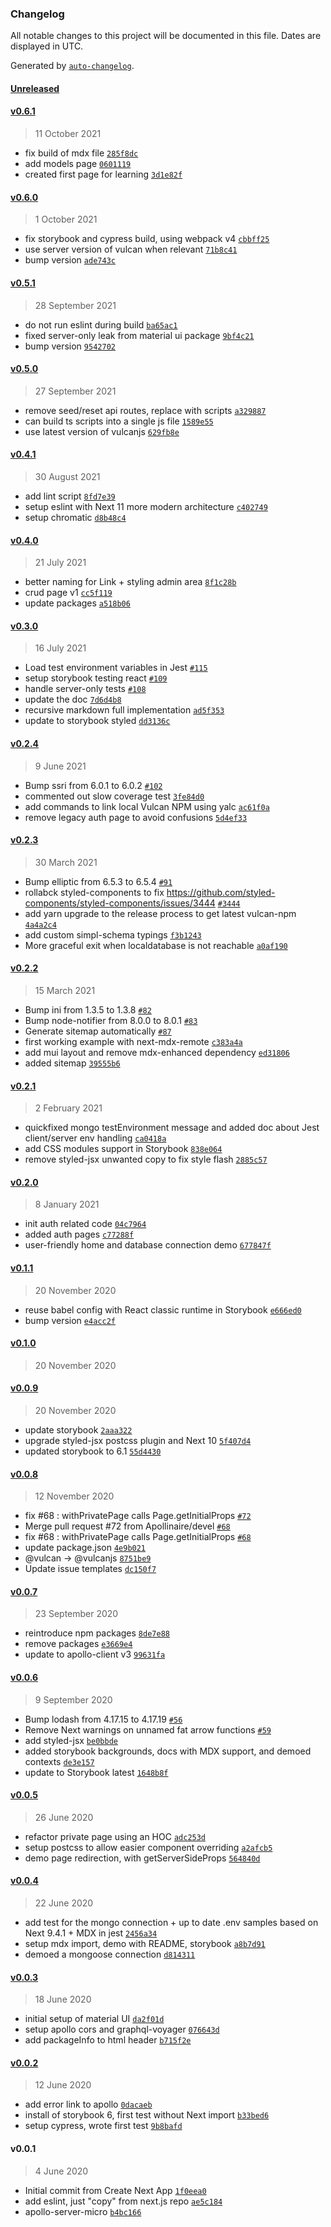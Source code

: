 ### Changelog

All notable changes to this project will be documented in this file. Dates are displayed in UTC.

Generated by [`auto-changelog`](https://github.com/CookPete/auto-changelog).

#### [Unreleased](https://github.com/VulcanJS/vulcan-next/compare/v0.6.1...HEAD)

#### [v0.6.1](https://github.com/VulcanJS/vulcan-next/compare/v0.6.0...v0.6.1)

> 11 October 2021

- fix build of mdx file [`285f8dc`](https://github.com/VulcanJS/vulcan-next/commit/285f8dc820ddf7c97209e951276fae747cd90dfa)
- add models page [`0601119`](https://github.com/VulcanJS/vulcan-next/commit/0601119688626680d0db85092be9a4359166489b)
- created first page for learning [`3d1e82f`](https://github.com/VulcanJS/vulcan-next/commit/3d1e82f2a804c8b8f054bc66d887da78436046b2)

#### [v0.6.0](https://github.com/VulcanJS/vulcan-next/compare/v0.5.1...v0.6.0)

> 1 October 2021

- fix storybook and cypress build, using webpack v4 [`cbbff25`](https://github.com/VulcanJS/vulcan-next/commit/cbbff250997ad6d011d9b90800ae725f0b9cbd29)
- use server version of vulcan when relevant [`71b8c41`](https://github.com/VulcanJS/vulcan-next/commit/71b8c414221393e83fea783aafb5db853ce86965)
- bump version [`ade743c`](https://github.com/VulcanJS/vulcan-next/commit/ade743c68a5b2ca2fa223afefb8726bd1bd7f67b)

#### [v0.5.1](https://github.com/VulcanJS/vulcan-next/compare/v0.5.0...v0.5.1)

> 28 September 2021

- do not run eslint during build [`ba65ac1`](https://github.com/VulcanJS/vulcan-next/commit/ba65ac19e1acd4720e874f90e2202e0321e0884e)
- fixed server-only leak from material ui package [`9bf4c21`](https://github.com/VulcanJS/vulcan-next/commit/9bf4c2135563a596cfc022b1ede35ecb3860947e)
- bump version [`9542702`](https://github.com/VulcanJS/vulcan-next/commit/954270290f09ec5d6983b91bd0719cd0750c7aa4)

#### [v0.5.0](https://github.com/VulcanJS/vulcan-next/compare/v0.4.1...v0.5.0)

> 27 September 2021

- remove seed/reset api routes, replace with scripts [`a329887`](https://github.com/VulcanJS/vulcan-next/commit/a329887e6a38a7eeceb60b267f49bf6678eafce0)
- can build ts scripts into a single js file [`1589e55`](https://github.com/VulcanJS/vulcan-next/commit/1589e55fc54cd9062e7af57bc7954b864c3d8d59)
- use latest version of vulcanjs [`629fb8e`](https://github.com/VulcanJS/vulcan-next/commit/629fb8e7a2d202db04faac9e995b7d5ac63b7dc1)

#### [v0.4.1](https://github.com/VulcanJS/vulcan-next/compare/v0.4.0...v0.4.1)

> 30 August 2021

- add lint script [`8fd7e39`](https://github.com/VulcanJS/vulcan-next/commit/8fd7e39ecf6ceb60fb6d10bf975e42bde962084d)
- setup eslint with Next 11 more modern architecture [`c402749`](https://github.com/VulcanJS/vulcan-next/commit/c4027495586473377057322b936f74d3bc668e19)
- setup chromatic [`d8b48c4`](https://github.com/VulcanJS/vulcan-next/commit/d8b48c45b862879daeec6fca114f87ebcb96de74)

#### [v0.4.0](https://github.com/VulcanJS/vulcan-next/compare/v0.3.0...v0.4.0)

> 21 July 2021

- better naming for Link + styling admin area [`8f1c28b`](https://github.com/VulcanJS/vulcan-next/commit/8f1c28b3ffd789da8c2ca69f281c6bcab6c1e575)
- crud page v1 [`cc5f119`](https://github.com/VulcanJS/vulcan-next/commit/cc5f119970852f24145afc54ae37f088ee0e8d59)
- update packages [`a518b06`](https://github.com/VulcanJS/vulcan-next/commit/a518b064fa0c44e93621ebfc3901dd620884e670)

#### [v0.3.0](https://github.com/VulcanJS/vulcan-next/compare/v0.2.4...v0.3.0)

> 16 July 2021

- Load test environment variables in Jest [`#115`](https://github.com/VulcanJS/vulcan-next/pull/115)
- setup storybook testing react [`#109`](https://github.com/VulcanJS/vulcan-next/pull/109)
- handle server-only tests [`#108`](https://github.com/VulcanJS/vulcan-next/pull/108)
- update the doc [`7d6d4b8`](https://github.com/VulcanJS/vulcan-next/commit/7d6d4b8194a3e20a7815e2005edf7e797374265b)
- recursive markdown full implementation [`ad5f353`](https://github.com/VulcanJS/vulcan-next/commit/ad5f3536a85f3512ffc7adaf4291d733bc9a9e19)
- update to storybook styled [`dd3136c`](https://github.com/VulcanJS/vulcan-next/commit/dd3136c6f36a4e18dbbf9d0ceffa114525793aa7)

#### [v0.2.4](https://github.com/VulcanJS/vulcan-next/compare/v0.2.3...v0.2.4)

> 9 June 2021

- Bump ssri from 6.0.1 to 6.0.2 [`#102`](https://github.com/VulcanJS/vulcan-next/pull/102)
- commented out slow coverage test [`3fe84d0`](https://github.com/VulcanJS/vulcan-next/commit/3fe84d01bfc1bd259437ec16f29d645c10eb3817)
- add commands to link local Vulcan NPM using yalc [`ac61f0a`](https://github.com/VulcanJS/vulcan-next/commit/ac61f0aea25c7df2d006cbf31ffb343941b1616a)
- remove legacy auth page to avoid confusions [`5d4ef33`](https://github.com/VulcanJS/vulcan-next/commit/5d4ef333558de7d642622c94de8babd39cbee79e)

#### [v0.2.3](https://github.com/VulcanJS/vulcan-next/compare/v0.2.2...v0.2.3)

> 30 March 2021

- Bump elliptic from 6.5.3 to 6.5.4 [`#91`](https://github.com/VulcanJS/vulcan-next/pull/91)
- rollabck styled-components to fix https://github.com/styled-components/styled-components/issues/3444 [`#3444`](https://github.com/styled-components/styled-components/issues/3444)
- add yarn upgrade to the release process to get latest vulcan-npm [`4a4a2c4`](https://github.com/VulcanJS/vulcan-next/commit/4a4a2c4ac7e20e57b4e4324514c2284e64fbc231)
- add custom simpl-schema typings [`f3b1243`](https://github.com/VulcanJS/vulcan-next/commit/f3b1243ed4fb383febdcbb1abb45e3bc5b588c00)
- More graceful exit when localdatabase is not reachable [`a0af190`](https://github.com/VulcanJS/vulcan-next/commit/a0af190a5f09095b560893634bed7edc3c33c0f3)

#### [v0.2.2](https://github.com/VulcanJS/vulcan-next/compare/v0.2.1...v0.2.2)

> 15 March 2021

- Bump ini from 1.3.5 to 1.3.8 [`#82`](https://github.com/VulcanJS/vulcan-next/pull/82)
- Bump node-notifier from 8.0.0 to 8.0.1 [`#83`](https://github.com/VulcanJS/vulcan-next/pull/83)
- Generate sitemap automatically [`#87`](https://github.com/VulcanJS/vulcan-next/pull/87)
- first working example with next-mdx-remote [`c383a4a`](https://github.com/VulcanJS/vulcan-next/commit/c383a4a461c262824ea579001c7e972117f99594)
- add mui layout and remove mdx-enhanced dependency [`ed31806`](https://github.com/VulcanJS/vulcan-next/commit/ed31806b74783dee9b4fd1ecfc8562da6d2c33a6)
- added sitemap [`39555b6`](https://github.com/VulcanJS/vulcan-next/commit/39555b66c2f8607c6c84004a03273aab9f3ec954)

#### [v0.2.1](https://github.com/VulcanJS/vulcan-next/compare/v0.2.0...v0.2.1)

> 2 February 2021

- quickfixed mongo testEnvironment message and added doc about Jest client/server env handling [`ca0418a`](https://github.com/VulcanJS/vulcan-next/commit/ca0418a35211bd6db3e6ea798c9828cfbc9ae5d5)
- add CSS modules support in Storybook [`838e064`](https://github.com/VulcanJS/vulcan-next/commit/838e06416380f19c00f300cbb1b6dfe43ed9bef7)
- remove styled-jsx unwanted copy to fix style flash [`2885c57`](https://github.com/VulcanJS/vulcan-next/commit/2885c579d77ce3a0926d0551defa510be944f680)

#### [v0.2.0](https://github.com/VulcanJS/vulcan-next/compare/v0.1.1...v0.2.0)

> 8 January 2021

- init auth related code [`04c7964`](https://github.com/VulcanJS/vulcan-next/commit/04c796497ad67fc809fb65ea47b87522f6a9d454)
- added auth pages [`c77288f`](https://github.com/VulcanJS/vulcan-next/commit/c77288f55db857245c1d09e704f664c30ba349b8)
- user-friendly home and database connection demo [`677847f`](https://github.com/VulcanJS/vulcan-next/commit/677847ffc122bc4189d2b41ec0b9a80a43283521)

#### [v0.1.1](https://github.com/VulcanJS/vulcan-next/compare/v0.1.0...v0.1.1)

> 20 November 2020

- reuse babel config with React classic runtime in Storybook [`e666ed0`](https://github.com/VulcanJS/vulcan-next/commit/e666ed00e9f8f4cc1f2b008f12aa30cbec7a534b)
- bump version [`e4acc2f`](https://github.com/VulcanJS/vulcan-next/commit/e4acc2f94c6d5f461949b66deeed79279331111f)

#### [v0.1.0](https://github.com/VulcanJS/vulcan-next/compare/v0.0.9...v0.1.0)

> 20 November 2020

#### [v0.0.9](https://github.com/VulcanJS/vulcan-next/compare/v0.0.8...v0.0.9)

> 20 November 2020

- update storybook [`2aaa322`](https://github.com/VulcanJS/vulcan-next/commit/2aaa32243a0af89950ec87733d390e2913e793ee)
- upgrade styled-jsx postcss plugin and Next 10 [`5f407d4`](https://github.com/VulcanJS/vulcan-next/commit/5f407d4ceac6d0859a6a2ec581bd277478639773)
- updated storybook to 6.1 [`55d4430`](https://github.com/VulcanJS/vulcan-next/commit/55d4430ec20f81fccd51c589d746826e1409c1b7)

#### [v0.0.8](https://github.com/VulcanJS/vulcan-next/compare/v0.0.7...v0.0.8)

> 12 November 2020

- fix #68 : withPrivatePage calls Page.getInitialProps [`#72`](https://github.com/VulcanJS/vulcan-next/pull/72)
- Merge pull request #72 from Apollinaire/devel [`#68`](https://github.com/VulcanJS/vulcan-next/issues/68)
- fix #68 : withPrivatePage calls Page.getInitialProps [`#68`](https://github.com/VulcanJS/vulcan-next/issues/68)
- update package.json [`4e9b021`](https://github.com/VulcanJS/vulcan-next/commit/4e9b0216195d4765964e9b67740f8ef6eef201fc)
- @vulcan -&gt; @vulcanjs [`8751be9`](https://github.com/VulcanJS/vulcan-next/commit/8751be967076916fc8eda1f1d55de26953d6f76a)
- Update issue templates [`dc150f7`](https://github.com/VulcanJS/vulcan-next/commit/dc150f7434aa7da5b4fe40c32c846708fc654eb0)

#### [v0.0.7](https://github.com/VulcanJS/vulcan-next/compare/v0.0.6...v0.0.7)

> 23 September 2020

- reintroduce npm packages [`8de7e88`](https://github.com/VulcanJS/vulcan-next/commit/8de7e88bd9adccde63a8f273e89db78a1b0c7cd6)
- remove packages [`e3669e4`](https://github.com/VulcanJS/vulcan-next/commit/e3669e4cd56b38a376441f67d79ca7784df060bc)
- update to apollo-client v3 [`99631fa`](https://github.com/VulcanJS/vulcan-next/commit/99631fa3b7c4de2e94aedaf76d64bce200c613d1)

#### [v0.0.6](https://github.com/VulcanJS/vulcan-next/compare/v0.0.5...v0.0.6)

> 9 September 2020

- Bump lodash from 4.17.15 to 4.17.19 [`#56`](https://github.com/VulcanJS/vulcan-next/pull/56)
- Remove Next warnings on unnamed fat arrow functions [`#59`](https://github.com/VulcanJS/vulcan-next/pull/59)
- add styled-jsx [`be0bbde`](https://github.com/VulcanJS/vulcan-next/commit/be0bbde9a9beb40a2010ecaf9357252cfe2362a2)
- added storybook backgrounds, docs with MDX support, and demoed contexts [`de3e157`](https://github.com/VulcanJS/vulcan-next/commit/de3e1574376e0d4f2747b276a14bc090a871fbee)
- update to Storybook latest [`1648b8f`](https://github.com/VulcanJS/vulcan-next/commit/1648b8f9fd3ed86d6c9d8f60a3996e46c10c4034)

#### [v0.0.5](https://github.com/VulcanJS/vulcan-next/compare/v0.0.4...v0.0.5)

> 26 June 2020

- refactor private page using an HOC [`adc253d`](https://github.com/VulcanJS/vulcan-next/commit/adc253d21e6f98cdf696af5c14d4ca1eb00a19fb)
- setup postcss to allow easier component overriding [`a2afcb5`](https://github.com/VulcanJS/vulcan-next/commit/a2afcb5c827987eb94f3c1e24bbeb87e1eea954f)
- demo page redirection, with getServerSideProps [`564840d`](https://github.com/VulcanJS/vulcan-next/commit/564840dc8dfaa2cb6063c8d62600cc106970b52e)

#### [v0.0.4](https://github.com/VulcanJS/vulcan-next/compare/v0.0.3...v0.0.4)

> 22 June 2020

- add test for the mongo connection + up to date .env samples based on Next 9.4.1 + MDX in jest [`2456a34`](https://github.com/VulcanJS/vulcan-next/commit/2456a34bea8eac67332f302e0c41fb7c1758f0e7)
- setup mdx import, demo with README, storybook [`a8b7d91`](https://github.com/VulcanJS/vulcan-next/commit/a8b7d9117ba4a4c6d8285962228b78cadbffc842)
- demoed a mongoose connection [`d814311`](https://github.com/VulcanJS/vulcan-next/commit/d81431190376b480ed9b6210d1cd97012d9bc6b9)

#### [v0.0.3](https://github.com/VulcanJS/vulcan-next/compare/v0.0.2...v0.0.3)

> 18 June 2020

- initial setup of material UI [`da2f01d`](https://github.com/VulcanJS/vulcan-next/commit/da2f01dd9e2729bba0fa5b7e427fa8c1b740d129)
- setup apollo cors and graphql-voyager [`076643d`](https://github.com/VulcanJS/vulcan-next/commit/076643dbcdfd723c9c9a63a9366e8c3225c62d91)
- add packageInfo to html header [`b715f2e`](https://github.com/VulcanJS/vulcan-next/commit/b715f2edfe399deff7ba15bd03d58ecbe57f54f1)

#### [v0.0.2](https://github.com/VulcanJS/vulcan-next/compare/v0.0.1...v0.0.2)

> 12 June 2020

- add error link to apollo [`0dacaeb`](https://github.com/VulcanJS/vulcan-next/commit/0dacaeb7a704626c90e49da5c59a58437dbe702a)
- install of storybook 6, first test without Next import [`b33bed6`](https://github.com/VulcanJS/vulcan-next/commit/b33bed65822a63f5e278252bc2272d3a7a9cc2c4)
- setup cypress, wrote first test [`9b8bafd`](https://github.com/VulcanJS/vulcan-next/commit/9b8bafdd83f5ff28e8bade5fbbf4c9b276adba43)

#### v0.0.1

> 4 June 2020

- Initial commit from Create Next App [`1f0eea0`](https://github.com/VulcanJS/vulcan-next/commit/1f0eea0f975c7dda76c891c2c94d6599a861120e)
- add eslint, just "copy" from next.js repo [`ae5c184`](https://github.com/VulcanJS/vulcan-next/commit/ae5c184a487f63fb5a79d794f5b983d147a17682)
- apollo-server-micro [`b4bc166`](https://github.com/VulcanJS/vulcan-next/commit/b4bc1669fa3feb508082de9864649934e5b7899c)

